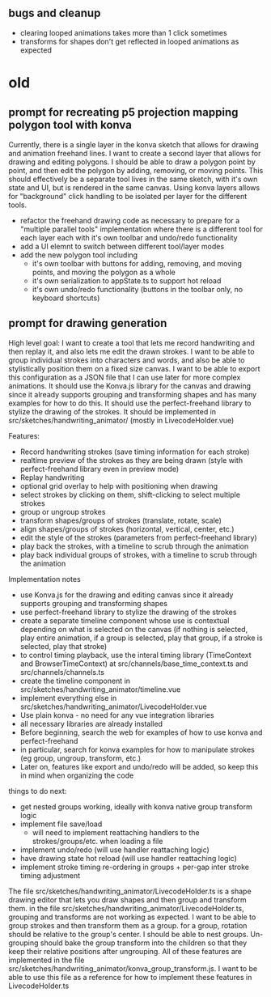 



## bugs and cleanup 
- clearing looped animations takes more than 1 click sometimes
- transforms for shapes don't get reflected in looped animations as expected










# old


## prompt for recreating p5 projection mapping polygon tool with konva
Currently, there is a single layer in the konva sketch that allows for drawing and animation freehand lines. I want to create a second layer that allows for drawing and editing polygons. I should be able to draw a polygon point by point, and then edit the polygon by adding, removing, or moving points. This should effectively be a separate tool lives in the same sketch, with it's own state and UI, but is rendered in the same canvas. Using konva layers allows for "background" click handling to be isolated per layer for the different tools. 

- refactor the freehand drawing code as necessary to prepare for a "multiple parallel tools" implementation where there is a different tool for each layer each with it's own toolbar and undo/redo functionality
- add a UI elemnt to switch between different tool/layer modes
- add the new polygon tool including
  - it's own toolbar with buttons for adding, removing, and moving points, and moving the polygon as a whole
  - it's own serialization to appState.ts to support hot reload
  - it's own undo/redo functionality (buttons in the toolbar only, no keyboard shortcuts)


## prompt for drawing generation

High level goal:
I want to create a tool that lets me record handwriting and then replay it, and also lets me edit the drawn strokes. I want to be able to group individual strokes into characters and words, and also be able to stylistically position them on a fixed size canvas. I want to be able to export this configuration as a JSON file that I can use later for more complex animations. It should use the Konva.js library for the canvas and drawing since it already supports grouping and transforming shapes and has many examples for how to do this. It should use the perfect-freehand library to stylize the drawing of the strokes. It should be implemented in src/sketches/handwriting_animator/ (mostly in LivecodeHolder.vue)


Features:
- Record handwriting strokes (save timing information for each stroke)
- realtime preview of the strokes as they are being drawn (style with perfect-freehand library even in preview mode)
- Replay handwriting
- optional grid overlay to help with positioning when drawing
- select strokes by clicking on them, shift-clicking to select multiple strokes
- group or ungroup strokes
- transform shapes/groups of strokes (translate, rotate, scale) 
- align shapes/groups of strokes (horizontal, vertical, center, etc.)
- edit the style of the strokes (parameters from perfect-freehand library)
- play back the strokes, with a timeline to scrub through the animation
- play back individual groups of strokes, with a timeline to scrub through the animation

Implementation notes
- use Konva.js for the drawing and editing canvas since it already supports grouping and transforming shapes
- use perfect-freehand library to stylize the drawing of the strokes 
- create a separate timeline component whose use is contextual depending on what is selected on the canvas (if nothing is selected, play entire animation, if a group is selected, play that group, if a stroke is selected, play that stroke)
- to control timing playback, use the interal timing library (TimeContext and BrowserTimeContext) at src/channels/base_time_context.ts and src/channels/channels.ts
- create the timeline component in src/sketches/handwriting_animator/timeline.vue
- implement everything else in src/sketches/handwriting_animator/LivecodeHolder.vue
- Use plain konva - no need for any vue integration libraries
- all necessary libraries are already installed
- Before beginning, search the web for examples of how to use konva and perfect-freehand
- in particular, search for konva examples for how to manipulate strokes (eg group, ungroup, transform, etc.) 
- Later on, features like export and undo/redo will be added, so keep this in mind when organizing the code







things to do next:
- get nested groups working, ideally with konva native group transform logic
- implement file save/load
  - will need to implement reattaching handlers to the strokes/groups/etc. when loading a file
- implement undo/redo (will use handler reattaching logic)
- have drawing state hot reload (will use handler reattaching logic)
- implement stroke timing re-ordering in groups + per-gap inter stroke timing adjustment


The file src/sketches/handwriting_animator/LivecodeHolder.ts is a shape drawing editor that lets you draw shapes and then group and transform them.
in the file src/sketches/handwriting_animator/LivecodeHolder.ts, grouping and transforms are not working as expected. I want to be able to group strokes and then transform them as a group. for a group, rotation should be relative to the group's center. I should be able to nest groups. Un-grouping should bake the group transform into the children so that they keep their relative positions after ungrouping. All of these features are implemented in the file src/sketches/handwriting_animator/konva_group_transform.js. I want to be able to use this file as a reference for how to implement these features in LivecodeHolder.ts